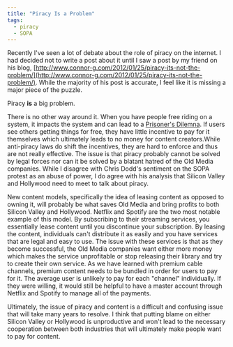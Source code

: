 ```yaml
---
title: "Piracy Is a Problem"
tags:
  - piracy
  - SOPA
---
```


Recently I've seen a lot of debate about the role of piracy on the internet. I
had decided not to write a post about it until I saw a post by my friend on his
blog, [http://www.connor-g.com/2012/01/25/piracy-its-not-the-problem/](http://www.connor-g.com/2012/01/25/piracy-its-not-the-problem/).
While the majority of his post is accurate, I feel like it is missing a major
piece of the puzzle.

Piracy **is** a big problem.

There is no other way around it. When you have people free riding on a system,
it impacts the system and can lead to a [Prisoner's Dilemna](http://en.wikipedia.org/wiki/Prisoner%27s_dilemna).
If users see others getting things for free, they have little incentive to pay for
it themselves which ultimately leads to no money for content creators.While anti-piracy laws do shift the
incentives, they are hard to enforce and thus are not really effective. The issue
is that piracy probably cannot be solved by legal forces nor can it be solved by
a blatant hatred of the Old Media companies. While I disagree with Chris Dodd's
sentiment on the SOPA protest as an abuse of power, I do agree with his analysis
that Silicon Valley and Hollywood need to meet to talk about piracy.

New content models, specifically the idea of leasing content as opposed to
owning it, will probably be what saves Old Media and bring profits to both
Silicon Valley and Hollywood. Netflix and Spotify are the two most notable
example of this model. By subscribing to their streaming services, you essentially
lease content until you discontinue your subscription. By leasing the content,
individuals can't distribute it as easily and you have services that are legal
and easy to use. The issue with these services is that as they become successful,
the Old Media companies want either more money which makes the service unprofitable
or stop releasing their library and try to create their own service. As we have
learned with premium cable channels, premium content needs to be bundled in order
for users to pay for it. The average user is unlikely to pay for each "channel"
individually. If they were willing, it would still be helpful to have a master
account through Netflix and Spotify to manage all of the payments.

Ultimately, the issue of piracy and content is a difficult and confusing issue
that will take many years to resolve. I think that putting blame on either
Silicon Valley or Hollywood is unproductive and won't lead to the necessary
cooperation between both industries that will ultimately make people want to pay
for content.
